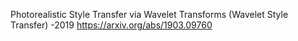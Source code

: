 

Photorealistic Style Transfer via Wavelet Transforms (Wavelet Style Transfer) -2019
https://arxiv.org/abs/1903.09760